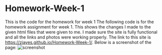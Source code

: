 # Homework-Week-1
This is the code for the homework for week 1
The following code is for the homework assignment for week 1.  This shows the changes I made to the given html files that were given to me.  I made sure the site is fully functional and all the links and photos were working properly.  The link to this site is https://zjayes.github.io/Homework-Week-1/.
Below is a screenshot of the page:
<img src="./assets/images/Screenshot 2020-11-07 195729.png" alt="screenshot" class="float-left"></img> 

